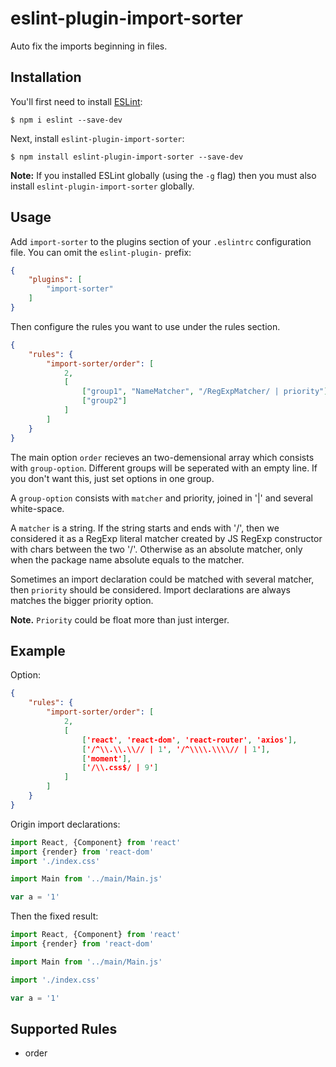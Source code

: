 # eslint-plugin-import-sorter

Auto fix the imports beginning in files.

## Installation

You'll first need to install [ESLint](http://eslint.org):

```
$ npm i eslint --save-dev
```

Next, install `eslint-plugin-import-sorter`:

```
$ npm install eslint-plugin-import-sorter --save-dev
```

**Note:** If you installed ESLint globally (using the `-g` flag) then you must also install `eslint-plugin-import-sorter` globally.

## Usage

Add `import-sorter` to the plugins section of your `.eslintrc` configuration file. You can omit the `eslint-plugin-` prefix:

```json
{
    "plugins": [
        "import-sorter"
    ]
}
```


Then configure the rules you want to use under the rules section.

```json
{
    "rules": {
        "import-sorter/order": [
            2, 
            [
                ["group1", "NameMatcher", "/RegExpMatcher/ | priority"],
                ["group2"]
            ]
        ]
    }
}
```
The main option `order` recieves an two-demensional array which consists with `group-option`. Different groups will be seperated with an empty line. If you don't want this, just set options in one group.

A `group-option` consists with `matcher` and priority, joined in '|' and several white-space.

A `matcher` is a string. If the string starts and ends with '/', then we considered it as a RegExp literal matcher created by JS RegExp constructor with chars between the two '/'. Otherwise as an absolute matcher, only when the package name absolute equals to the matcher.

Sometimes an import declaration could be matched with several matcher, then `priority` should be considered. Import declarations are always matches the bigger priority option.

**Note.** `Priority` could be float more than just interger.

## Example

Option:
```json
{
    "rules": {
        "import-sorter/order": [
            2,
            [
                ['react', 'react-dom', 'react-router', 'axios'],
                ['/^\\.\\.\\// | 1', '/^\\\\.\\\\// | 1'],
                ['moment'],
                ['/\\.css$/ | 9']
            ]
        ]
    }
}
```

Origin import declarations:
```js
import React, {Component} from 'react'
import {render} from 'react-dom'
import './index.css'

import Main from '../main/Main.js'

var a = '1'
```

Then the fixed result:
```js
import React, {Component} from 'react'
import {render} from 'react-dom'

import Main from '../main/Main.js'

import './index.css'

var a = '1'
```

## Supported Rules

* order
